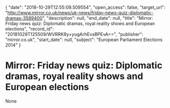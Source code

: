 {
  "date": "2018-10-29T12:55:09.509554", 
  "open_access": false, 
  "target_url": "http://www.mirror.co.uk/news/uk-news/friday-news-quiz-diplomatic-dramas-3589400", 
  "description": null, 
  "end_date": null, 
  "title": "Mirror: Friday news quiz: Diplomatic dramas, royal reality shows and European elections", 
  "record_id": "20181029T125509/WVRRK8y+yugArhEvsBPEvA==", 
  "publisher": "mirror.co.uk", 
  "start_date": null, 
  "subject": "European Parliament Elections 2014"
}

# Mirror: Friday news quiz: Diplomatic dramas, royal reality shows and European elections

None